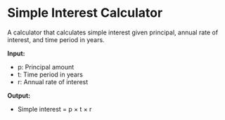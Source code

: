 # Simple Interest Calculator  
A calculator that calculates simple interest given principal, annual rate of interest, and time period in years.  

**Input:**  
- p: Principal amount  
- t: Time period in years  
- r: Annual rate of interest  

**Output:**  
- Simple interest = p × t × r  
